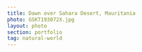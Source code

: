 ```yaml
---
title: Dawn over Sahara Desert, Mauritania
photo: GSKT193072X.jpg 
layout: photo 
section: portfolio 
tag: natural-world 
--- 
```

